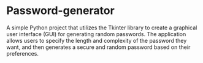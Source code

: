 # Password-generator
A simple Python project that utilizes the Tkinter library to create a graphical user interface (GUI) for generating random passwords. The application allows users to specify the length and complexity of the password they want, and then generates a secure and random password based on their preferences.
